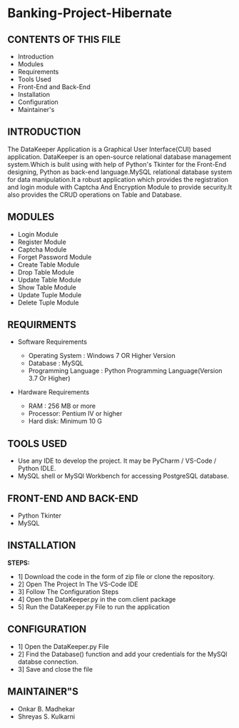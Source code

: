 # Banking-Project-Hibernate
CONTENTS OF THIS FILE
---------------------

 * Introduction
 * Modules
 * Requirements
 * Tools Used
 * Front-End and Back-End
 * Installation
 * Configuration
 * Maintainer's
 
 
 INTRODUCTION
--------------

The DataKeeper Application is a Graphical User Interface(CUI) based application.
DataKeeper is an open-source relational database management system.Which is bulit using with
help of Python's Tkinter for the Front-End designing, Python as back-end language.MySQL relational
database system for data manipulation.It a robust application which provides the registration and login
module with Captcha And Encryption Module to provide security.It also provides the CRUD operations
on Table and Database.

MODULES
-------
* Login Module
* Register Module
* Captcha Module
* Forget Password Module
* Create Table Module
* Drop Table Module
* Update Table Module
* Show Table Module
* Update Tuple Module
* Delete Tuple Module


REQUIRMENTS
------------
* Software Requirements
   * Operating System        : Windows 7 OR Higher Version
   * Database                : MySQL
   * Programming Language    : Python Programming Language(Version 3.7 Or Higher)
   
   
* Hardware Requirements
  * RAM      :  256 MB or more
  * Processor: Pentium IV or higher
  * Hard disk: Minimum 10 G

TOOLS USED
------------
* Use any IDE to develop the project. It may be PyCharm / VS-Code / Python IDLE.
* MySQL shell or MySQl Workbench for accessing PostgreSQL database.

FRONT-END AND BACK-END
----------------------
* Python Tkinter
* MySQL

INSTALLATION
-------------
**STEPS:**
* 1] Download the code in the form of zip file or clone the repository.
* 2] Open The Project In The VS-Code IDE
* 3] Follow The Configuration Steps
* 4] Open the DataKeeper.py in the com.client package 
* 5] Run the DataKeeper.py File to run the application

CONFIGURATION
-------------
* 1] Open the DataKeeper.py File
* 2] Find the Database() function and add your credentials for the MySQl databse connection.
* 3] Save and close the file

MAINTAINER"S
-------------
* Onkar B. Madhekar 
* Shreyas S. Kulkarni

